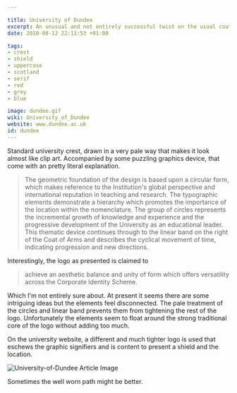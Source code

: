 ```yaml
---

title: University of Dundee
excerpt: An unusual and not entirely successful twist on the usual coat of arms
date: 2010-08-12 22:11:53 +01:00

tags:
- crest
- shield
- uppercase
- scotland
- serif
- red
- grey
- blue

image: dundee.gif
wiki: University_of_Dundee
website: www.dundee.ac.uk
id: dundee
---
```


Standard university crest, drawn in a very pale way that makes it look almost like clip art. Accompanied by some puzzling graphics device, that come with an pretty literal explanation.

> The geometric foundation of the design is based upon a circular form, which makes reference to the Institution's global perspective and international reputation in teaching and research. The typographic elements demonstrate a hierarchy which promotes the importance of the location within the nomenclature. The group of circles represents the incremental growth of knowledge and experience and the progressive development of the University as an educational leader. This thematic device continues through to the linear band on the right of the Coat of Arms and describes the cyclical movement of time, indicating progression and new directions.

Interestingly, the logo as presented is claimed to

> achieve an aesthetic balance and unity of form which offers versatility across the Corporate Identity Scheme.

Which I'm not entirely sure about. At present it seems there are some intriguing ideas but the elements feel disconnected. The pale treatment of the circles and linear band prevents them from tightening the rest of the logo. Unfortunately the elements seem to float around the strong traditional core of the logo without adding too much.

On the university website, a different and much tighter logo is used that eschews the graphic signifiers and is content to present a shield and the location.

<img src="./images/48.png" alt="University-of-Dundee Article Image" title="University-of-Dundee Article Image" />

Sometimes the well worn path might be better.
